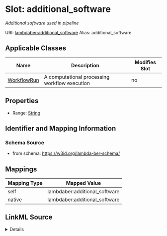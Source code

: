 

# Slot: additional_software 


_Additional software used in pipeline_





URI: [lambdaber:additional_software](https://w3id.org/lambda-ber-schema/additional_software)
Alias: additional_software

<!-- no inheritance hierarchy -->





## Applicable Classes

| Name | Description | Modifies Slot |
| --- | --- | --- |
| [WorkflowRun](WorkflowRun.md) | A computational processing workflow execution |  no  |






## Properties

* Range: [String](String.md)




## Identifier and Mapping Information






### Schema Source


* from schema: https://w3id.org/lambda-ber-schema/




## Mappings

| Mapping Type | Mapped Value |
| ---  | ---  |
| self | lambdaber:additional_software |
| native | lambdaber:additional_software |




## LinkML Source

<details>
```yaml
name: additional_software
description: Additional software used in pipeline
from_schema: https://w3id.org/lambda-ber-schema/
rank: 1000
alias: additional_software
owner: WorkflowRun
domain_of:
- WorkflowRun
range: string

```
</details>